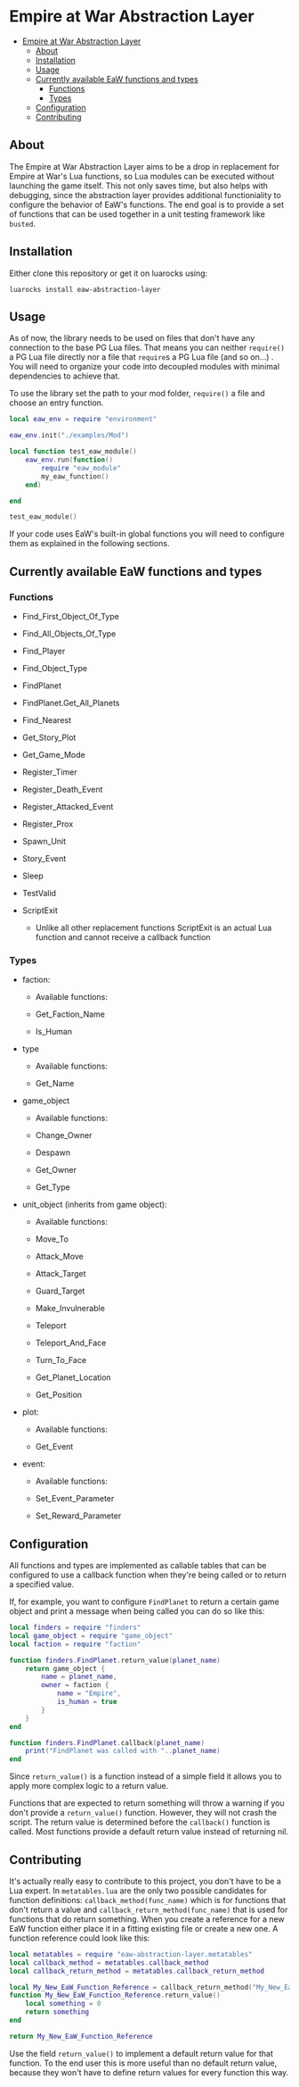 # Empire at War Abstraction Layer

- [Empire at War Abstraction Layer](#empire-at-war-abstraction-layer)
  - [About](#about)
  - [Installation](#installation)
  - [Usage](#usage)
  - [Currently available EaW functions and types](#currently-available-eaw-functions-and-types)
    - [Functions](#functions)
    - [Types](#types)
  - [Configuration](#configuration)
  - [Contributing](#contributing)

## About

The Empire at War Abstraction Layer aims to be a drop in replacement for Empire at War's Lua functions, so Lua modules can be executed without launching the game itself. This not only saves time, but also helps with debugging, since the abstraction layer provides additional functioniality to configure the behavior of EaW's functions. The end goal is to provide a set of functions that can be used together in a unit testing framework like `busted`.

## Installation

Either clone this repository or get it on luarocks using:

```
luarocks install eaw-abstraction-layer
```

## Usage

As of now, the library needs to be used on files that don't have any connection to the base PG Lua files. That means you can neither `require()` a PG Lua file directly nor a file that `require`s a PG Lua file (and so on...) . You will need to organize your code into decoupled modules with minimal dependencies to achieve that.

To use the library set the path to your mod folder, `require()` a file and choose an entry function.

```lua
local eaw_env = require "environment"

eaw_env.init("./examples/Mod")

local function test_eaw_module()
    eaw_env.run(function()
        require "eaw_module"
        my_eaw_function()
    end)

end

test_eaw_module()
```

If your code uses EaW's built-in global functions you will need to configure them as explained in the following sections.

## Currently available EaW functions and types

### Functions

- Find_First_Object_Of_Type

- Find_All_Objects_Of_Type

- Find_Player

- Find_Object_Type

- FindPlanet

- FindPlanet.Get_All_Planets

- Find_Nearest

- Get_Story_Plot

- Get_Game_Mode

- Register_Timer

- Register_Death_Event

- Register_Attacked_Event

- Register_Prox

- Spawn_Unit

- Story_Event

- Sleep

- TestValid

- ScriptExit

  - Unlike all other replacement functions ScriptExit is an actual Lua function and cannot receive a callback function

### Types

- faction:

  - Available functions:

  - Get_Faction_Name

  - Is_Human

- type

  - Available functions:

  - Get_Name

- game_object

  - Available functions:

  - Change_Owner

  - Despawn

  - Get_Owner

  - Get_Type

- unit_object (inherits from game object):

  - Available functions:

  - Move_To

  - Attack_Move

  - Attack_Target

  - Guard_Target

  - Make_Invulnerable

  - Teleport

  - Teleport_And_Face

  - Turn_To_Face

  - Get_Planet_Location

  - Get_Position

- plot:

  - Available functions:

  - Get_Event

- event:

  - Available functions:

  - Set_Event_Parameter

  - Set_Reward_Parameter

## Configuration

All functions and types are implemented as callable tables that can be configured to use a callback function when they're being called or to return a specified value.

If, for example, you want to configure `FindPlanet` to return a certain game object and print a message when being called you can do so like this:

```lua
local finders = require "finders"
local game_object = require "game_object"
local faction = require "faction"

function finders.FindPlanet.return_value(planet_name)
    return game_object {
        name = planet_name,
        owner = faction {
            name = "Empire",
            is_human = true
        }
    }
end

function finders.FindPlanet.callback(planet_name)
    print("FindPlanet was called with "..planet_name)
end
```

Since `return_value()` is a function instead of a simple field it allows you to apply more complex logic to a return value.

Functions that are expected to return something will throw a warning if you don't provide a `return_value()` function. However, they will not crash the script. The return value is determined before the `callback()` function is called.
Most functions provide a default return value instead of returning nil.


## Contributing

It's actually really easy to contribute to this project, you don't have to be a Lua expert.
In `metatables.lua` are the only two possible candidates for function definitions: `callback_method(func_name)` which is for functions that don't return a value and `callback_return_method(func_name)` that is used for functions that do return something.
When you create a reference for a new EaW function either place it in a fitting existing file or create a new one.
A function reference could look like this:

```lua
local metatables = require "eaw-abstraction-layer.metatables"
local callback_method = metatables.callback_method
local callback_return_method = metatables.callback_return_method

local My_New_EaW_Function_Reference = callback_return_method("My_New_EaW_Function_Reference")
function My_New_EaW_Function_Reference.return_value()
    local something = 0
    return something
end

return My_New_EaW_Function_Reference
```

Use the field `return_value()` to implement a default return value for that function. To the end user this is more useful than no default return value, because they won't have to define return values for every function this way.